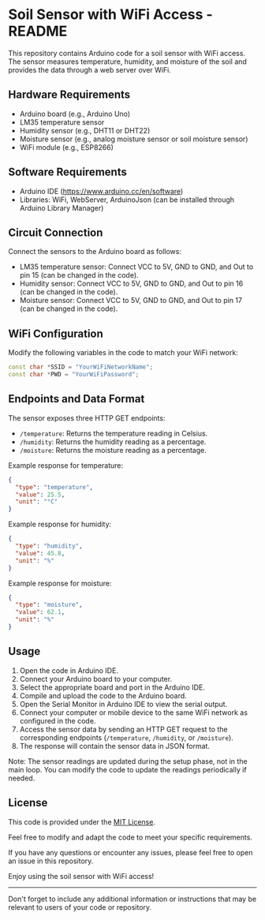 # Soil Sensor with WiFi Access - README

This repository contains Arduino code for a soil sensor with WiFi access. The sensor measures temperature, humidity, and moisture of the soil and provides the data through a web server over WiFi.

## Hardware Requirements
- Arduino board (e.g., Arduino Uno)
- LM35 temperature sensor
- Humidity sensor (e.g., DHT11 or DHT22)
- Moisture sensor (e.g., analog moisture sensor or soil moisture sensor)
- WiFi module (e.g., ESP8266)

## Software Requirements
- Arduino IDE (https://www.arduino.cc/en/software)
- Libraries: WiFi, WebServer, ArduinoJson (can be installed through Arduino Library Manager)

## Circuit Connection
Connect the sensors to the Arduino board as follows:
- LM35 temperature sensor: Connect VCC to 5V, GND to GND, and Out to pin 15 (can be changed in the code).
- Humidity sensor: Connect VCC to 5V, GND to GND, and Out to pin 16 (can be changed in the code).
- Moisture sensor: Connect VCC to 5V, GND to GND, and Out to pin 17 (can be changed in the code).

## WiFi Configuration
Modify the following variables in the code to match your WiFi network:
```cpp
const char *SSID = "YourWiFiNetworkName";
const char *PWD = "YourWiFiPassword";
```

## Endpoints and Data Format
The sensor exposes three HTTP GET endpoints:
- `/temperature`: Returns the temperature reading in Celsius.
- `/humidity`: Returns the humidity reading as a percentage.
- `/moisture`: Returns the moisture reading as a percentage.

Example response for temperature:
```json
{
  "type": "temperature",
  "value": 25.5,
  "unit": "°C"
}
```

Example response for humidity:
```json
{
  "type": "humidity",
  "value": 45.8,
  "unit": "%"
}
```

Example response for moisture:
```json
{
  "type": "moisture",
  "value": 62.1,
  "unit": "%"
}
```

## Usage
1. Open the code in Arduino IDE.
2. Connect your Arduino board to your computer.
3. Select the appropriate board and port in the Arduino IDE.
4. Compile and upload the code to the Arduino board.
5. Open the Serial Monitor in Arduino IDE to view the serial output.
6. Connect your computer or mobile device to the same WiFi network as configured in the code.
7. Access the sensor data by sending an HTTP GET request to the corresponding endpoints (`/temperature`, `/humidity`, or `/moisture`).
8. The response will contain the sensor data in JSON format.

Note: The sensor readings are updated during the setup phase, not in the main loop. You can modify the code to update the readings periodically if needed.

## License
This code is provided under the [MIT License](LICENSE).

Feel free to modify and adapt the code to meet your specific requirements.

If you have any questions or encounter any issues, please feel free to open an issue in this repository.

Enjoy using the soil sensor with WiFi access!

---

Don't forget to include any additional information or instructions that may be relevant to users of your code or repository.
